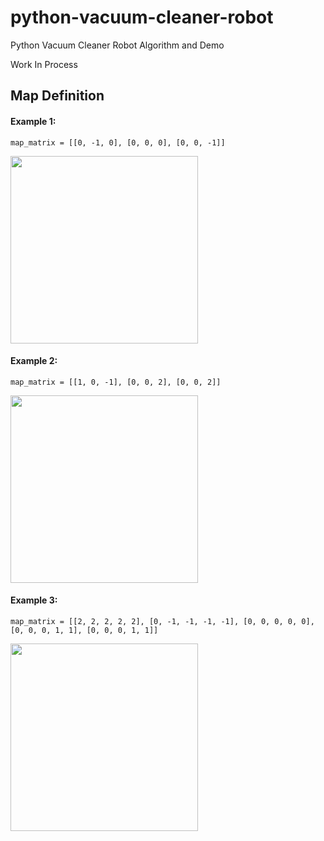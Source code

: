 # python-vacuum-cleaner-robot
Python Vacuum Cleaner Robot Algorithm and Demo 

Work In Process


## Map Definition


#### Example 1:
```
map_matrix = [[0, -1, 0], [0, 0, 0], [0, 0, -1]]
```
<img src="https://github.com/charles-hsiao/python-vacuum-cleaner-robot/blob/master/doc/map/example_1.png" width="300">

#### Example 2:
```
map_matrix = [[1, 0, -1], [0, 0, 2], [0, 0, 2]]
```
<img src="https://github.com/charles-hsiao/python-vacuum-cleaner-robot/blob/master/doc/map/example_2.png" width="300">

#### Example 3:
```
map_matrix = [[2, 2, 2, 2, 2], [0, -1, -1, -1, -1], [0, 0, 0, 0, 0], [0, 0, 0, 1, 1], [0, 0, 0, 1, 1]]
```
<img src="https://github.com/charles-hsiao/python-vacuum-cleaner-robot/blob/master/doc/map/example_3.png" width="300">
